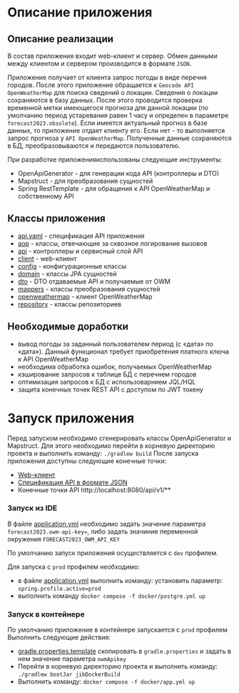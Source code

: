 # Описание приложения

## Описание реализации

В состав приложения входит web-клиент и сервер. Обмен данными между клиентом и сервером производится в
формате `JSON`.

Приложение получает от клиента запрос погоды в виде перечня городов. После этого приложение обращается
к `Geocode API OpenWeatherMap` для поиска сведений о локации. Сведения о локации сохраняются в базу данных. После этого
проводится проверка временной метки имеющегося прогноза для данной локации (по умолчанию период устаревания равен 1 часу
и определен в параметре `forecast2023.obsolete`). Если имеется актуальный прогноз в базе данных, то приложение отдает
клиенту его. Если нет - то выполняется запрос прогноза у `API OpenWeatherMap`. Полученные данные сохраняются в БД,
преобразовываются и передаются пользователю.

При разработке приложенияиспользованы следующие инструменты:

* OpenApiGenerator - для генерации кода API (контроллеры и DTO)
* Mapstruct - для преобразования сущностей
* Spring RestTemplate - для обращения к API OpenWeatherMap и собственному API

## Классы приложения

* [api.yaml](src%2Fmain%2Fresources%2Fstatic%2Fapi.yaml) - спецификация API приложения
* [aop](src%2Fmain%2Fjava%2Fvitaliiev%2Fforecast2023%2Faop) - классы, отвечающие за сквозное логирование вызовов
* [api](src/main/java/vitaliiev/forecast2023/api) - контроллеры и сервисный слой API
* [client](src%2Fmain%2Fjava%2Fvitaliiev%2Fforecast2023%2Fclient) - web-клиент
* [config](src%2Fmain%2Fjava%2Fvitaliiev%2Fforecast2023%2Fconfig) - конфигурационные классы
* [domain](src%2Fmain%2Fjava%2Fvitaliiev%2Fforecast2023%2Fdomain) - классы JPA сущностей
* [dto](src%2Fmain%2Fjava%2Fvitaliiev%2Fforecast2023%2Fdto) - DTO отдаваемые API и получаемые от OWM
* [mappers](src%2Fmain%2Fjava%2Fvitaliiev%2Fforecast2023%2Fmappers) - классы преобразования сущностей
* [openweathermap](src%2Fmain%2Fjava%2Fvitaliiev%2Fforecast2023%2Fopenweathermap) - клиент OpenWeatherMap
* [repository](src%2Fmain%2Fjava%2Fvitaliiev%2Fforecast2023%2Frepository) - классы репозиториев

## Необходимые доработки

* вывод погоды за заданный пользователем период (с «дата» по «дата»). Данный функционал требует приобретения платного
  ключа к API OpenWeatherMap
* необходима обработка ошибок, получаемых OpenWeatherMap
* кэширование запросов к таблице БД с перечнем городов
* оптимизация запросов к БД с использоварнием JQL/HQL
* защита конечных точек REST API с доступом по JWT токену

# Запуск приложения

Перед запуском необходимо сгенерировать классы OpenApiGenerator и Mapstruct. Для этого необходимо перейти в корневую
директорию проекта и выполнить команду: `./gradlew build`
После запуска приложения доступны следующие конечные точки:

* [Web-клиент](http://localhost:8080)
* [Спецификация API в формате JSON](http://localhost:8080/v3/api-docs)
* Конечные точки API http://localhost:8080/api/v1/**

### Запуск из IDE

В файле [application.yml](src/main/resources/application.yml) необходимо задать значение параметра
`forecast2023.owm-api-key=`, либо задать значиние переменной окружения `FORECAST2023_OWM_API_KEY`

По умолчанию запуск приложения осуществляется с `dev` профилем.

Для запуска c `prod` профилем необходимо:

* в файле [application.yml](src/main/resources/application.yml) выполнить команду: установить
  параметр: `spring.profile.active=prod`
* выполнить команду `docker compose -f docker/postgre.yml up`

### Запуск в контейнере

По умолчанию приложение в контейнере запускается с `prod` профилем
Выполнить следующие действия:

* [gradle.properties.template](gradle.properties.template) скопировать в `gradle.properties` и задать в нем значение
  параметра `owmApikey`
* Перейти в корневую директорию проекта и выполнить команду: `./gradlew bootJar jibDockerBuild`
* Выполнить команду: `docker compose -f docker/app.yml up`
